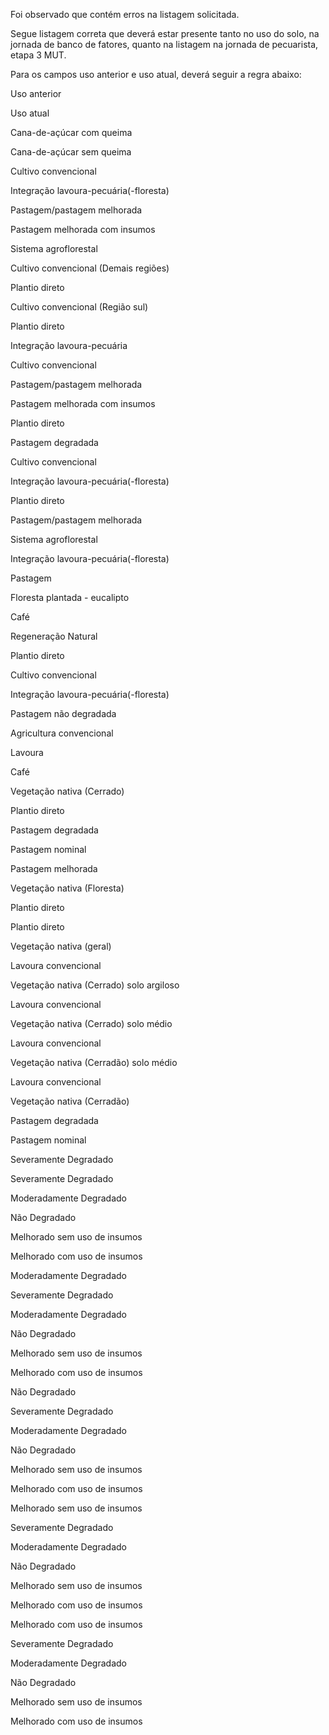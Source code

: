 Foi observado que contém erros na listagem solicitada.

Segue listagem correta que deverá estar presente tanto no uso do solo, na jornada de banco de fatores, quanto na listagem na jornada de pecuarista, etapa 3 MUT.

Para os campos uso anterior e uso atual, deverá seguir a regra abaixo:

Uso anterior

Uso atual

Cana-de-açúcar com queima

Cana-de-açúcar sem queima

Cultivo convencional

Integração lavoura-pecuária(-floresta)

Pastagem/pastagem melhorada

Pastagem melhorada com insumos

Sistema agroflorestal

Cultivo convencional (Demais regiões)

Plantio direto

Cultivo convencional (Região sul)

Plantio direto

Integração lavoura-pecuária

Cultivo convencional

Pastagem/pastagem melhorada

Pastagem melhorada com insumos

Plantio direto

Pastagem degradada

Cultivo convencional

Integração lavoura-pecuária(-floresta)

Plantio direto

Pastagem/pastagem melhorada

Sistema agroflorestal

Integração lavoura-pecuária(-floresta)

Pastagem

Floresta plantada - eucalipto

Café

Regeneração Natural

Plantio direto

Cultivo convencional

Integração lavoura-pecuária(-floresta)

Pastagem não degradada

Agricultura convencional

Lavoura

Café

Vegetação nativa (Cerrado)

Plantio direto

Pastagem degradada

Pastagem nominal

Pastagem melhorada

Vegetação nativa (Floresta)

Plantio direto

Plantio direto

Vegetação nativa (geral)

Lavoura convencional

Vegetação nativa (Cerrado) solo argiloso

Lavoura convencional

Vegetação nativa (Cerrado) solo médio

Lavoura convencional

Vegetação nativa (Cerradão) solo médio

Lavoura convencional

Vegetação nativa (Cerradão)

Pastagem degradada

Pastagem nominal

Severamente Degradado

Severamente Degradado

Moderadamente Degradado

Não Degradado

Melhorado sem uso de insumos

Melhorado com uso de insumos

Moderadamente Degradado

Severamente Degradado

Moderadamente Degradado

Não Degradado

Melhorado sem uso de insumos

Melhorado com uso de insumos

Não Degradado

Severamente Degradado

Moderadamente Degradado

Não Degradado

Melhorado sem uso de insumos

Melhorado com uso de insumos

Melhorado sem uso de insumos

Severamente Degradado

Moderadamente Degradado

Não Degradado

Melhorado sem uso de insumos

Melhorado com uso de insumos

Melhorado com uso de insumos

Severamente Degradado

Moderadamente Degradado

Não Degradado

Melhorado sem uso de insumos

Melhorado com uso de insumos

